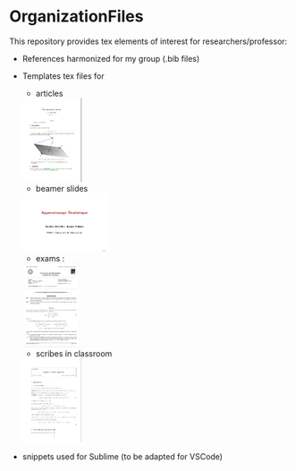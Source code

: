 # OrganizationFiles

This repository provides tex elements of interest for researchers/professor:

- References harmonized for my group (.bib files)
- Templates tex files for
    - articles

    <img src="sharedimages/article.png" width="105" height="150">
    
    - beamer slides
    
    <img src="sharedimages/beamer.png" width="150" height="105">

    - exams :
    
    <img src="sharedimages/examen.png" width="105" height="150">
    
    - scribes in classroom
    
    <img src="sharedimages/scribe.png" width="105" height="150">

- snippets used for Sublime (to be adapted for VSCode)
